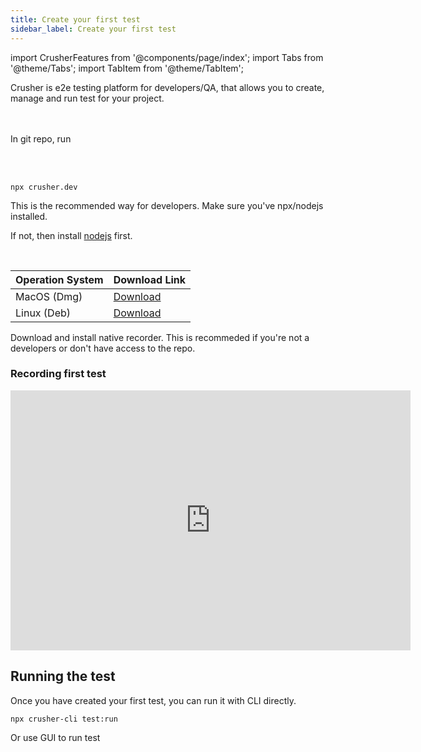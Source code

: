 ```yaml
---
title: Create your first test
sidebar_label: Create your first test
---
```


import CrusherFeatures from '@components/page/index';
import Tabs from '@theme/Tabs';
import TabItem from '@theme/TabItem';

<head>
  <title>Create a test - Crusher docs</title>
  <meta name="description" />
</head>

Crusher is e2e testing platform for developers/QA, that allows you to create, manage and run test for your project.

<br/>
<Tabs>
  <TabItem value="developers" label="Developers" attributes={{className: "tab-item"}} default>

<br/>
In git repo, run

<br/> <br/>

```shell
npx crusher.dev
```


This is the recommended way for developers. Make sure you've npx/nodejs installed.

 If not, then install [nodejs](https://nodejs.org/en/download/) first.

  </TabItem>
  <TabItem value="starters" label="Others" attributes={{className: "tab-item"}}>

 <br/> 

| Operation System | Download Link                                                                    |
| ---------------- | -------------------------------------------------------------------------------- |
| MacOS (Dmg)      | [Download](https://github.com/crusherdev/crusher-downloads/releases/tag/v1.0.32) |
| Linux (Deb)      | [Download](https://github.com/crusherdev/crusher-downloads/releases/tag/v1.0.32) |

Download and install native recorder. This is recommeded if you're not a developers or don't have access to the repo.
  </TabItem>
</Tabs>

###  Recording first test
<iframe style={{borderRadius: 10, border: '1px solid grey'}} width="640" height="416" src="https://www.loom.com/embed/4d7671daaea5401c89731d2f7c333388" frameborder="0" webkitallowfullscreen mozallowfullscreen allowfullscreen></iframe>


## Running the test

Once you have created your first test, you can run it with CLI directly.

```shell
npx crusher-cli test:run
```

Or use GUI to run test
